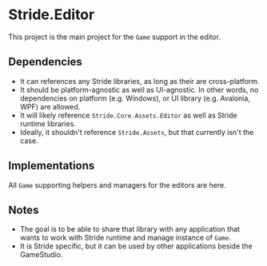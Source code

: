 # Stride.Editor

This project is the main project for the `Game` support in the editor.

## Dependencies

* It can references any Stride libraries, as long as their are cross-platform.
* It should be platform-agnostic as well as UI-agnostic.
  In other words, no dependencies on platform (e.g. Windows), or UI library (e.g. Avalonia, WPF) are allowed.
* It will likely reference `Stride.Core.Assets.Editor` as well as Stride runtime libraries.
* Ideally, it shouldn't reference `Stride.Assets`, but that currently isn't the case.

## Implementations

All `Game` supporting helpers and managers for the editors are here.

## Notes

* The goal is to be able to share that library with any application that wants to work with Stride runtime and manage instance of `Game`.
* It is Stride specific, but it can be used by other applications beside the GameStudio.

